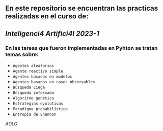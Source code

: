 En este repositorio se encuentran las practicas realizadas en el curso de:
-
## ***Inteligenci4 Artifici4l 2023-1***

### En las tareas que fueron implementadas en Pyhton se tratan temas sobre:
* `Agentes aleatorios`
* `Agente reactivo simple`
* `Agentes basados en modelos`
* `Agentes basados en casos observables`
* `Búsqueda Ciega`
* `Búsqueda informada`
* `Algoritmo genético`
* `Estrategias evolutivas`
* `Paradigma probabilístico`
* `Entropía de Shannon`

*ADLG*